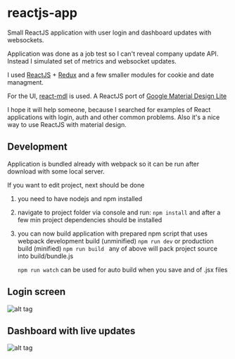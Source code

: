 # reactjs-app
Small ReactJS application with user login and dashboard updates with websockets.

Application was done as a job test so I can't reveal company update API. 
Instead I simulated set of metrics and websocket updates.

I used [ReactJS](https://github.com/facebook/react) + [Redux](https://github.com/reactjs/redux) 
and a few smaller modules for cookie and date managment.

For the UI, [react-mdl](https://github.com/tleunen/react-mdl) is used. A ReactJS
port of [Google Material Design Lite](http://www.getmdl.io/)

I hope it will help someone, because I searched for examples of React applications
with login, auth and other common problems.
Also it's a nice way to use ReactJS with material design.

## Development 

Application is bundled already with webpack so it can be run after download with some local server.

If you want to edit project, next should be done

1. you need to have nodejs and npm installed
2. navigate to project folder via console and run:
  ```npm install```
   and after a few min project dependencies should be installed
3. you can now build application with prepared npm script that uses webpack
	development build (unminified)
	```npm run dev```
	or production build (minified)
	```npm run build ```
	any of above will pack project source into build/bundle.js

	```npm run watch``` 
	can be used for auto build when you save and of .jsx files

## Login screen
![alt tag](https://raw.githubusercontent.com/sgoran/reactjs-app/master/src/resources/images/1.png)


## Dashboard with live updates
![alt tag](https://raw.githubusercontent.com/sgoran/reactjs-app/master/src/resources/images/2.png)
